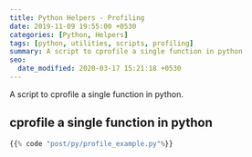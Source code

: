 ```yaml
---
title: Python Helpers - Profiling
date: 2019-11-09 19:55:00 +0530
categories: [Python, Helpers]
tags: [python, utilities, scripts, profiling]
summary: A script to cprofile a single function in python
seo:
  date_modified: 2020-03-17 15:21:18 +0530
---
```


A script to cprofile a single function in python.

## cprofile a single function in python

``` python
{{% code "post/py/profile_example.py"%}}
```
